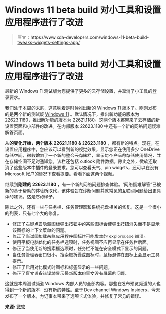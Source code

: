 # Windows 11 beta build 对小工具和设置应用程序进行了改进

> 原文：<https://www.xda-developers.com/windows-11-beta-build-tweaks-widgets-settings-app/>

# Windows 11 beta build 对小工具和设置应用程序进行了改进

最新的 Windows 11 测试版为您提供了更多的云存储设置，并取消了小工具的登录要求。

我们处于本周的末尾，这意味着是时候推出新的 Windows 11 版本了。刚刚发布的是两个新的测试版 [Windows 11](https://www.xda-developers.com/windows-11/) 。默认情况下，推出新功能的版本为 22623.1180，推出新功能的版本为 22621.1180。这两个版本都带来了云存储的新设置页面和小部件的改进。在内部版本 22623.1180 中还有一个新的网络问题疑难解答页面。

从**的变化开始，两个版本 22621.1180 & 22623.1180** ，都有新的特点。现在，在设置应用程序中，您应该可以看到新的视觉效果，显示您正在使用多少 OneDrive 存储空间。微软增加了一个新的整合云存储栏，显示每个产品的存储使用情况，并在存储空间不足时通知您。该栏还包括 outlook 附件数据。除此之外，微软还取消了这些版本中插件的登录要求。您可以查看天气、pin widgets，还可以在没有 Microsoft 帐户的情况下查看提要。看看下面这两个视频。

继续到**刚建的 22623.1180** ，有一个新的网络问题排查体验。“网络疑难解答”已被新的基于帮助的体验所取代，该体验旨在诊断问题并就常见的互联网问题给出更具体的建议。这是它的样子。

除此之外，还有一些与任务栏、任务管理器和系统托盘相关的修复。这是一个很小的列表，只有七个大的修复。

*   修正了右键点击隐藏图标弹出按钮中的某些图标会使弹出按钮消失而不是显示该图标的上下文菜单的问题。
*   修正了当试图加载某些应用程序图标时可能发生的 explorer.exe 崩溃。
*   使用平板电脑优化的任务栏选项时，任务视图不应再显示在任务栏后面。
*   修正了当使用新的搜索框选项时，任务栏不能在安全模式下显示的问题。
*   当任务管理器窗口很小，搜索框折叠成图标时，鼠标悬停在图标上会显示工具提示。
*   修正了启用对比模式时图标和标签显示的一些问题。
*   修正了盲文设备错误地显示最新版本的盲文没有屏幕的问题。

这就是本周测试频道 Windows 内部人员的全部内容。那些在发布预览频道的人也得到一个新的版本，没有新的特性。至于 Dev channel Windows Insiders，今天发布了一个版本，为记事本带来了选项卡式体验，并修复了常见的错误。

**来源:** [微软](https://blogs.windows.com/windows-insider/2023/01/19/announcing-windows-11-insider-preview-build-22621-1180-and-22623-1180/)